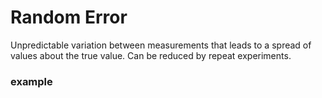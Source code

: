 # Random Error
Unpredictable variation between measurements that leads to a spread of values about the true value. Can be reduced by repeat experiments.

### example 
